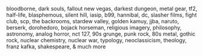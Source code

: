 bloodborne, dark souls, fallout new vegas, darkest dungeon, metal gear, tf2, half-life, blasphemous, silent hill, iasip, b99, hannibal, dc, slasher films, fight club, scp, the backrooms, stardew valley, golden kamuy, jjba, naruto, berserk, dorohedoro, bojack horseman, religious imagery, philosophy, astronomy, analog horror, nct 127, 90s grunge, punk rock, 80s metal, gothic rock, nuclear chemistry, nuclear war, typology, neoclassicism, theology, franz kafka, shakespeare, & much more